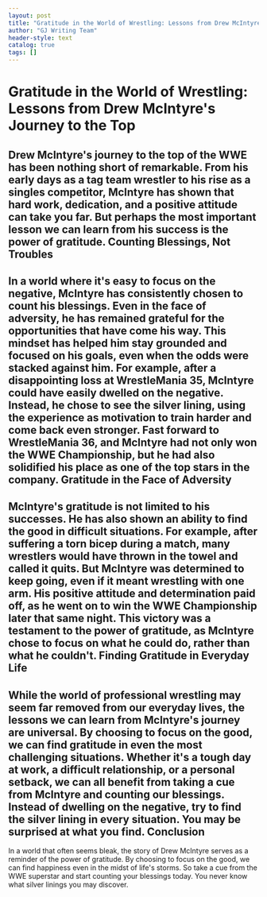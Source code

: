 ```yaml
---
layout: post
title: "Gratitude in the World of Wrestling: Lessons from Drew McIntyre's Journey to the Top"
author: "GJ Writing Team"
header-style: text
catalog: true
tags: []
---
```


Gratitude in the World of Wrestling: Lessons from Drew McIntyre's Journey to the Top
===============================================================================

Drew McIntyre's journey to the top of the WWE has been nothing short of remarkable. From his early days as a tag team wrestler to his rise as a singles competitor, McIntyre has shown that hard work, dedication, and a positive attitude can take you far. But perhaps the most important lesson we can learn from his success is the power of gratitude.
Counting Blessings, Not Troubles
------------------------------
In a world where it's easy to focus on the negative, McIntyre has consistently chosen to count his blessings. Even in the face of adversity, he has remained grateful for the opportunities that have come his way. This mindset has helped him stay grounded and focused on his goals, even when the odds were stacked against him.
For example, after a disappointing loss at WrestleMania 35, McIntyre could have easily dwelled on the negative. Instead, he chose to see the silver lining, using the experience as motivation to train harder and come back even stronger. Fast forward to WrestleMania 36, and McIntyre had not only won the WWE Championship, but he had also solidified his place as one of the top stars in the company.
Gratitude in the Face of Adversity
----------------------------------
McIntyre's gratitude is not limited to his successes. He has also shown an ability to find the good in difficult situations. For example, after suffering a torn bicep during a match, many wrestlers would have thrown in the towel and called it quits. But McIntyre was determined to keep going, even if it meant wrestling with one arm.
His positive attitude and determination paid off, as he went on to win the WWE Championship later that same night. This victory was a testament to the power of gratitude, as McIntyre chose to focus on what he could do, rather than what he couldn't.
Finding Gratitude in Everyday Life
-------------------------------
While the world of professional wrestling may seem far removed from our everyday lives, the lessons we can learn from McIntyre's journey are universal. By choosing to focus on the good, we can find gratitude in even the most challenging situations.
Whether it's a tough day at work, a difficult relationship, or a personal setback, we can all benefit from taking a cue from McIntyre and counting our blessings. Instead of dwelling on the negative, try to find the silver lining in every situation. You may be surprised at what you find.
Conclusion
----------
In a world that often seems bleak, the story of Drew McIntyre serves as a reminder of the power of gratitude. By choosing to focus on the good, we can find happiness even in the midst of life's storms. So take a cue from the WWE superstar and start counting your blessings today. You never know what silver linings you may discover.
